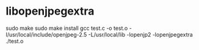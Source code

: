 # libopenjpegextra

sudo make
sudo make install
gcc test.c -o test.o -I/usr/local/include/openjpeg-2.5 -L/usr/local/lib -lopenjp2 -lopenjpegextra
./test.o
